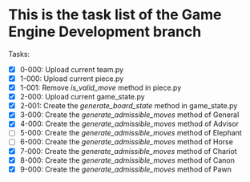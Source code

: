 # This is the task list of the Game Engine Development branch

Tasks:

- [x] 0-000: Upload current team.py
- [x] 1-000: Upload current piece.py
- [x] 1-001: Remove *is_valid_move* method in piece.py
- [x] 2-000: Upload current game_state.py
- [x] 2-001: Create the *generate_board_state* method in game_state.py
- [x] 3-000: Create the *generate_admissible_moves* method of General
- [x] 4-000: Create the *generate_admissible_moves* method of Advisor
- [ ] 5-000: Create the *generate_admissible_moves* method of Elephant
- [ ] 6-000: Create the *generate_admissible_moves* method of Horse
- [x] 7-000: Create the *generate_admissible_moves* method of Chariot
- [x] 8-000: Create the *generate_admissible_moves* method of Canon
- [x] 9-000: Create the *generate_admissible_moves* method of Pawn
